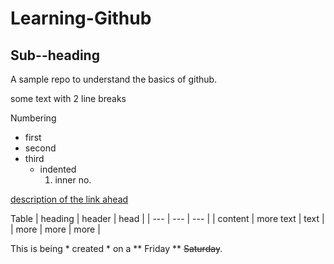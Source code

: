 # Learning-Github
## Sub--heading
A sample repo to understand the basics of github.


some text with 2 line breaks

Numbering
- first
- second
- third
    - indented
        1. inner no.

[description of the link ahead](https://www.github.com)

Table
| heading | header | head |
| --- | --- | --- |
| content | more text | text |
| more | more | more |

This is being * created * on a ** Friday ** ~~Saturday~~.